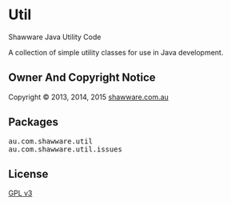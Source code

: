 Util
====

Shawware Java Utility Code

A collection of simple utility classes for use in Java development.

Owner And Copyright Notice
--------------------------

Copyright &copy; 2013, 2014, 2015 <a href="http://www.shawware.com.au/"
	  title="shawware | software and services you can count on">shawware.com.au</a>

Packages
--------

<pre>
au.com.shawware.util
au.com.shawware.util.issues
</pre>

License
-------

<a href="http://www.gnu.org/copyleft/gpl.html">GPL v3</a>
